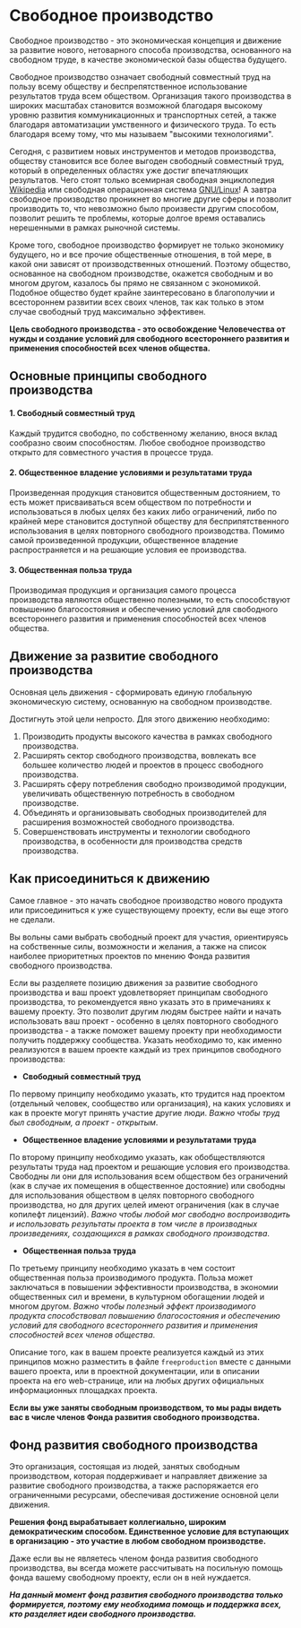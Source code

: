 # Свободное производство

Свободное производство - это экономическая концепция и движение за развитие нового, нетоварного способа производства, основанного на свободном труде, в качестве экономической базы общества будущего.

Свободное производство означает свободный совместный труд на пользу всему обществу и беспрепятственное использование результатов труда всем обществом. Организация такого производства в широких масштабах становится возможной благодаря высокому уровню развития коммуникационных и транспортных сетей, а также благодаря автоматизации умственного и физического труда. То есть благодаря всему тому, что мы называем "высокими технологиями".

Сегодня, с развитием новых инструментов и методов производства, обществу становится все более выгоден свободный совместный труд, который в определенных областях уже достиг впечатляющих результатов. Чего стоят только всемирная свободная энциклопедия [Wikipedia](https://ru.wikipedia.org) или свободная операционная система [GNU/Linux](http://www.gnu.org/home.ru.html)! А завтра свободное производство проникнет во многие другие сферы и позволит производить то, что невозможно было произвести другим способом, позволит решить те проблемы, которые долгое время оставались нерешенными в рамках рыночной системы.

Кроме того, свободное производство формирует не только экономику будущего, но и все прочие общественные отношения, в той мере, в какой они зависят от производственных отношений. Поэтому общество, основанное на свободном производстве, окажется свободным и во многом другом, казалось бы прямо не связанном с экономикой. Подобное общество будет крайне заинтересовано в благополучии и всестороннем развитии всех своих членов, так как только в этом случае свободный труд максимально эффективен.

**Цель свободного производства - это освобождение Человечества от нужды и создание условий для свободного всестороннего развития и применения способностей всех членов общества.**

## Основные принципы свободного производства

#### 1. Свободный совместный труд

Каждый трудится свободно, по собственному желанию, внося вклад сообразно своим способностям. Любое свободное производство открыто для совместного участия в процессе труда.

#### 2. Общественное владение условиями и результатами труда

Произведенная продукция становится общественным достоянием, то есть может присваиваться всем обществом по потребности и использоваться в любых целях без каких либо ограничений, либо по крайней мере становится доступной обществу для бесприпятственного использования в целях повторного свободного производства. Помимо самой произведенной продукции, общественное владение распространяется и на решающие условия ее производства.

#### 3. Общественная польза труда

Производимая продукция и организация самого процесса производства являются общественно полезными, то есть способствуют повышению благосостояния и обеспечению условий для свободного всестороннего развития и применения способностей всех членов общества.

## Движение за развитие свободного производства

Основная цель движения - сформировать единую глобальную экономическую систему, основанную на свободном производстве.

Достигнуть этой цели непросто. Для этого движению необходимо:

1.  Производить продукты высокого качества в рамках свободного производства.
2.  Расширять сектор свободного производства, вовлекать все большее количество людей и проектов в процесс свободного производства.
3.  Расширять сферу потребления свободно производимой продукции, увеличивать общественную потребность в свободном производстве.
4.  Объединять и организовывать свободных производителей для расширения возможностей свободного производства.
5.  Совершенствовать инструменты и технологии свободного производства, в особенности для производства средств производства.

## Как присоединиться к движению

Самое главное - это начать свободное производство нового продукта или присоединиться к уже существующему проекту, если вы еще этого не сделали.

Вы вольны сами выбрать свободный проект для участия, ориентируясь на собственные силы, возможности и желания, а также на список наиболее приоритетных проектов по мнению Фонда развития свободного производства.

Если вы разделяете позицию движения за развитие свободного производства и ваш проект удовлетворяет принципам свободного производства, то рекомендуется явно указать это в примечаниях к вашему проекту. Это позволит другим людям быстрее найти и начать использовать ваш проект - особенно в целях повторного свободного производства - а также поможет вашему проекту при необходимости получить поддержку сообщества. Указать необходимо то, как именно реализуются в вашем проекте каждый из трех принципов свободного производства:

*   **Свободный совместный труд**

  По первому принципу необходимо указать, кто трудится над проектом (отдельный человек, сообщество или организация), на каких условиях и как в проекте могут принять участие другие люди. _Важно чтобы труд был свободным, а проект - открытым_.

*   **Общественное владение условиями и результатами труда**

  По второму принципу необходимо указать, как обобществляются результаты труда над проектом и решающие условия его производства. Свободны ли они для использования всем обществом без ограничений (как в случае их помещения в общественное достояние) или свободны для использования обществом в целях повторного свободного производства, но для других целей имеют ограничения (как в случае копилефт лицензий). _Важно чтобы любой мог свободно воспроизводить и использовать результаты проекта в том числе в производных произведениях, создающихся в рамках свободного производства_.

*   **Общественная польза труда**

  По третьему принципу необходимо указать в чем состоит общественная польза производимого продукта. Польза может заключаться в повышении эффективности производства, в экономии общественных сил и времени, в культурном обогащении людей и многом другом. _Важно чтобы полезный эффект производимого продукта способствовал повышению благосостояния и обеспечению условий для свободного всестороннего развития и применения способностей всех членов общества_.

Описание того, как в вашем проекте реализуется каждый из этих принципов можно разместить в файле `freeproduction` вместе с данными вашего проекта, или в проектной документации, или в описании проекта на его web-странице, или на любых других официальных информационных площадках проекта.

**Если вы уже заняты свободным производством, то мы рады видеть вас в числе членов Фонда развития свободного производства.**

## Фонд развития свободного производства

Это организация, состоящая из людей, занятых свободным производством, которая поддерживает и направляет движение за развитие свободного производства, а также распоряжается его ограниченными ресурсами, обеспечивая достижение основной цели движения.

**Решения фонд вырабатывает коллегиально, широким демократическим способом. Единственное условие для вступающих в организацию - это участие в любом свободном производстве.**

Даже если вы не являетесь членом фонда развития свободного производства, вы всегда можете рассчитывать на посильную помощь фонда вашему свободному проекту, если он в ней нуждается.

_**На данный момент фонд развития свободного производства только формируется, поэтому ему необходима помощь и поддержка всех, кто разделяет идеи свободного производства.**_

